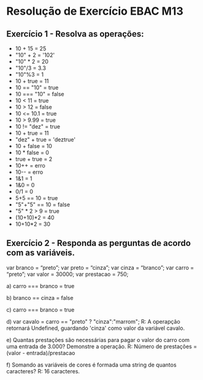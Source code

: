 # Resolução de Exercício EBAC M13

## Exercício 1 - Resolva as operações:
- 10 + 15 = 25
- "10" + 2 = '102'
- "10" * 2 = 20
- "10"/3 = 3.3
- "10"%3 = 1
- 10 + true = 11
- 10 == "10" = true
- 10 === "10" = false
- 10 < 11 = true
- 10 > 12 = false
- 10 <= 10.1 = true
- 10 > 9.99 = true
- 10 != "dez" = true
- 10 + true = 11
- "dez" + true = 'deztrue'
- 10 + false = 10
- 10 * false = 0
- true + true = 2
-  10++ = erro
- 10-- = erro
- 1&1 = 1
- 1&0 = 0
-  0/1 = 0
- 5+5 == 10 = true
- "5"+"5" == 10 = false
- "5" * 2 > 9 = true
- (10+10)*2 = 40
- 10+10*2 = 30


## Exercício 2 - Responda as perguntas de acordo com as variáveis.

var branco = “preto”;
var preto = “cinza”;
var cinza = “branco”;
var carro = “preto”;
var valor = 30000;
var prestacao = 750;

a) carro === branco 
= true

b) branco == cinza 
= false

c) carro === branco 
= true

d) var cavalo = carro == "preto" ? "cinza":"marrom";
R: A operapção retornará Undefined, guardando 'cinza' como valor da variável cavalo.


e) Quantas prestações são necessárias para pagar o valor do carro com uma entrada
de 3.000? Demonstre a operação.
R: Número de prestações = (valor - entrada)/prestacao

f) Somando as variáveis de cores é formada uma string de quantos caracteres?
R: 16 caracteres.
